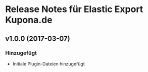 # Release Notes für Elastic Export Kupona.de

## v1.0.0 (2017-03-07)

### Hinzugefügt
- Initiale Plugin-Dateien hinzugefügt